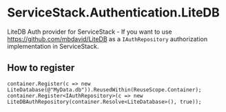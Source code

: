 # ServiceStack.Authentication.LiteDB

LiteDB Auth provider for ServiceStack - If you want to use https://github.com/mbdavid/LiteDB as a ```IAuthRepository``` authorization implementation in ServiceStack.

## How to register

```
container.Register(c => new LiteDatabase(@"MyData.db")).ReusedWithin(ReuseScope.Container);
container.Register<IAuthRepository>(c => new LiteDBAuthRepository(container.Resolve<LiteDatabase>(), true));
```

